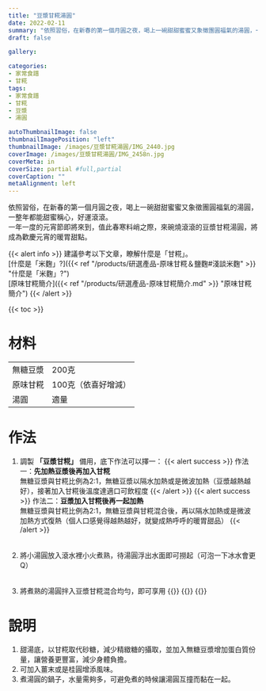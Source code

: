 ```yaml
---
title: "豆漿甘糀湯圓"
date: 2022-02-11
summary: "依照習俗，在新春的第一個月圓之夜，喝上一碗甜甜蜜蜜又象徵團圓福氣的湯圓，一整年都能甜蜜稱心，好運滾滾。"
draft: false

gallery: 

categories:
- 家常食譜
- 甘糀
tags:
- 家常食譜
- 甘糀
- 豆漿
- 湯圓

autoThumbnailImage: false
thumbnailImagePosition: "left"
thumbnailImage: /images/豆漿甘糀湯圓/IMG_2440.jpg
coverImage: /images/豆漿甘糀湯圓/IMG_2458n.jpg
coverMeta: in
coverSize: partial #full,partial
coverCaption: ""
metaAlignment: left
---
```

依照習俗，在新春的第一個月圓之夜，喝上一碗甜甜蜜蜜又象徵團圓福氣的湯圓，一整年都能甜蜜稱心，好運滾滾。\
一年一度的元宵節即將來到，值此春寒料峭之際，來碗燒滾滾的豆漿甘糀湯圓，將成為歡慶元宵的暖胃甜點。

{{< alert info >}}
建議參考以下文章，瞭解什麼是「甘糀」。\
[什麼是「米麴」?]({{< ref "/products/研選產品-原味甘糀＆鹽麴#淺談米麴" >}} "什麼是「米麴」?")\
[原味甘糀簡介]({{< ref "/products/研選產品-原味甘糀簡介.md" >}} "原味甘糀簡介")
{{< /alert >}}

{{< toc >}}

# 材料
|||
|:--|:--|
|無糖豆漿|200克|
|原味甘糀|100克（依喜好增減）|
|湯圓|適量|


# 作法
1. 調製 **「豆漿甘糀」** 備用，底下作法可以擇一：
{{< alert success >}}
作法一：**先加熱豆漿後再加入甘糀**\
無糖豆漿與甘糀比例為2:1，無糖豆漿以隔水加熱或是微波加熱（豆漿越熱越好），接著加入甘糀後溫度達適口可飲程度
{{< /alert >}}
{{< alert success >}}
作法二：**豆漿加入甘糀後再一起加熱**\
無糖豆漿與甘糀比例為2:1，無糖豆漿與甘糀混合後，再以隔水加熱或是微波加熱方式復熱（個人口感覺得越熱越好，就變成熱呼呼的暖胃甜品）
{{< /alert >}}

######
2. 將小湯圓放入滾水裡小火煮熟，待湯圓浮出水面即可撈起（可泡一下冰水會更Q）
######
3. 將煮熟的湯圓拌入豆漿甘糀混合均勻，即可享用
{{<image classes="clear">}}
{{<image classes="nocaption fancybox fig-50" thumbnail-width="100%" thumbnail-height="100%" src="/images/豆漿甘糀湯圓/IMG_2456.jpg" title="" >}}
{{<image classes="clear">}}
######

# 說明
1. 甜湯底，以甘糀取代砂糖，減少精緻糖的攝取，並加入無糖豆漿增加蛋白質份量，讓營養更豐富，減少身體負擔。
2. 可加入薑末或是桂圓增添風味。
3. 煮湯圓的鍋子，水量需夠多，可避免煮的時候讓湯圓互撞而黏在一起。
